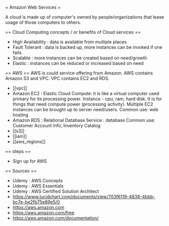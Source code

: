 = Amazon Web Services =

A cloud is made up of computer's owned by people/organizations that lease usage of those computers to others.

== Cloud Computing concepts / or benefits of Cloud services ==
* High Availability : data is available from mutliple places
* Fault Tolerant : data is backed up, more instances can be invoked if one fails.
* Scalable : more instances can be created based on need/growth
* Elastic : instances can be reduced or increased based on need


== AWS ==
AWS is could service offering from Amazon.
AWS contains Amazon S3 and VPC. VPC contains EC2 and RDS.

* [[vpc]]
* Amazon EC2 : Elastic Cloud Compute: it is like a virtual computer used primary for its processing power.
Instance - cpu, ram, hard disk. It is for things that need compute power (processing activity).
Multiple EC2 instances can be brought up to server need/users.
Common use: web hosting
* Amazon RDS : Relational Database Service : database
Common use: Customer Account Info, Inventory Catalog
* [[s3]]
* [[iam]]
* [[aws_regions]]


== steps ==
* Sign up for AWS

== Sources ==
* Udemy : AWS Concepts
* Udemy : AWS Essentials
* Udemy : AWS Certified Solution Architect
* https://www.lucidchart.com/documents/view/703f6119-4838-4bbb-bc7e-be2fb75e89e5/0
* https://aws.amazon.com
* https://aws.amazon.com/free
* https://aws.amazon.com/documentation/

